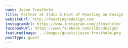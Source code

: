 ```yaml
---
name: Jason Frostholm
title: Partner at Ildis & Host of Feasting on Design
websiteUrl: http://feastingondesign.com
instagramUrl: https://www.instagram.com/jfrostholm/
facebookUrl: https://www.facebook.com/ildisdesign/
featuredImage: ../images/guests/jason-frostholm.png
postType: guest
---
```

